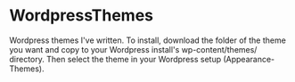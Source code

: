 # WordpressThemes
Wordpress themes I've written.
To install, download the folder of the theme you want and copy to your Wordpress install's wp-content/themes/ directory. Then select the theme in your Wordpress setup (Appearance-Themes).